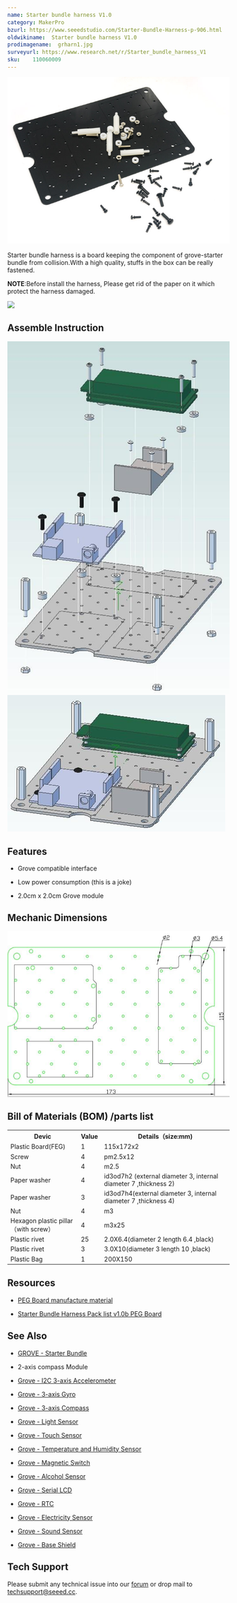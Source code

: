 ```yaml
---
name: Starter bundle harness V1.0
category: MakerPro
bzurl: https://www.seeedstudio.com/Starter-Bundle-Harness-p-906.html
oldwikiname:  Starter bundle harness V1.0
prodimagename:  grharn1.jpg
surveyurl: https://www.research.net/r/Starter_bundle_harness_V1
sku:    110060009
---
```

![](https://github.com/SeeedDocument/Starter_bundle_harness_V1/raw/master/img/grharn1.jpg)

Starter bundle harness is a board  keeping the component of grove-starter bundle from collision.With a high quality, stuffs in the box can be really fastened.

**NOTE**:Before install the harness, Please get rid of the paper on it which protect the harness damaged.

[![](https://github.com/SeeedDocument/Seeed-WiKi/raw/master/docs/images/300px-Get_One_Now_Banner-ragular.png)](https://www.seeedstudio.com/Starter-Bundle-Harness-p-906.html)

##   Assemble Instruction

![](https://github.com/SeeedDocument/Starter_bundle_harness_V1/raw/master/img/Starter_bundle_assemble_instruction.jpg)
![](https://github.com/SeeedDocument/Starter_bundle_harness_V1/raw/master/img/Starter_bundle_assemble_instruction_2.jpg)

##   Features

*   Grove compatible interface

*   Low power consumption (this is a joke)

*   2.0cm x 2.0cm Grove module

##   Mechanic Dimensions

![](https://github.com/SeeedDocument/Starter_bundle_harness_V1/raw/master/img/Starterbh_mech.jpg)

##   Bill of Materials (BOM) /parts list

<table >
<tr>
<th>Devic
</th>
<th>Value
</th>
<th>Details（size:mm)
</th></tr>
<tr>
<td width="200px"> Plastic Board(FEG)
</td>
<td> 1
</td>
<td width="200px"> 115x172x2
</td></tr>
<tr>
<td width="200px"> Screw
</td>
<td> 4
</td>
<td width="400px"> pm2.5x12
</td></tr>
<tr>
<td width="200px"> Nut
</td>
<td> 4
</td>
<td width="200px"> m2.5
</td></tr>
<tr>
<td width="200px"> Paper washer
</td>
<td> 4
</td>
<td width="400px">id3od7h2 (external diameter 3, internal diameter 7 ,thickness 2)
</td></tr>
<tr>
<td width="200px"> Paper washer
</td>
<td> 3
</td>
<td width="400px">id3od7h4(external diameter 3, internal diameter 7 ,thickness 4)
</td></tr>
<tr>
<td width="200px"> Nut
</td>
<td> 4
</td>
<td width="200px"> m3
</td></tr>
<tr>
<td width="200px"> Hexagon plastic pillar（with screw）
</td>
<td> 4
</td>
<td width="400px"> m3x25
</td></tr>
<tr>
<td width="200px"> Plastic rivet
</td>
<td> 25
</td>
<td width="400px"> 2.0X6.4(diameter 2 length 6.4 ,black)
</td></tr>
<tr>
<td width="200px"> Plastic rivet
</td>
<td> 3
</td>
<td width="400px"> 3.0X10(diameter 3 length 10 ,black)
</td></tr>
<tr>
<td width="200px"> Plastic Bag
</td>
<td> 1
</td>
<td width="400px"> 200X150
</td></tr></table>

##   Resources

*   [PEG Board manufacture material](http://garden.seeedstudio.com/images/7/76/PEG_Board_manufacture_material.zip)

*   [Starter Bundle Harness Pack list v1.0b PEG Board](http://garden.seeedstudio.com/images/f/ff/Starter_Bundle_Harness_Pack_list_v1.0b_PEG_Board.pdf)

##   See Also

*   [GROVE - Starter Bundle](/Grove_System "GROVE System")

*   2-axis compass Module

*   [Grove - I2C 3-axis Accelerometer](/Grove-3-Axis_Digital_Accelerometer-400g "Grove - I2C 3-axis Accelerometer")

*   [Grove - 3-axis Gyro](/Grove-3-Axis_Digital_Gyro "Grove - 3-axis Gyro")

*   [Grove - 3-axis Compass](/Grove-3-Axis_Compass_V1.0 "Grove_-_3-axis_Compass")

*   [Grove - Light Sensor](/Grove-Light_Sensor "Grove - Light Sensor")

*   [Grove - Touch Sensor](/Grove-Touch_Sensor "Grove - Touch Sensor")

*   [Grove - Temperature and Humidity Sensor](/Grove-TemperatureAndHumidity_Sensor/ "Grove - Temperature and Humidity Sensor")

*   [Grove - Magnetic Switch](/Grove-Magnetic_Switch "Grove - Magnetic Switch")

*   [Grove - Alcohol Sensor](/Grove-Alcohol_Sensor "Grove - Alcohol Sensor")

*   [Grove - Serial LCD](/Grove-Serial_LCD_V1.0/ "Grove - Serial LCD")

*   [Grove - RTC](/Grove-RTC "Grove - RTC")

*   [Grove - Electricity Sensor](/Grove-Electricity_Sensor "Grove - Electricity Sensor")

*   [Grove - Sound Sensor ](/Grove-Sound_Sensor "Grove - Sound Sensor")

*   [Grove - Base Shield](/Base_Shield_V2 "Grove - Base Shield")

## Tech Support
Please submit any technical issue into our [forum](http://forum.seeedstudio.com/) or drop mail to techsupport@seeed.cc. 